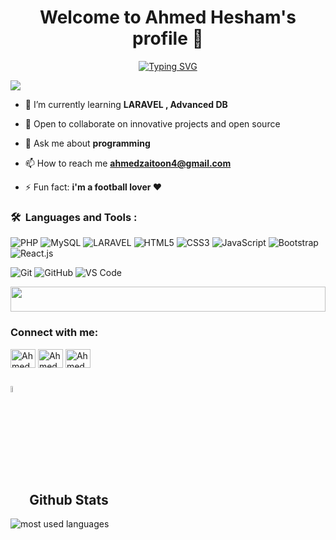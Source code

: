 <h1 align="center">Welcome to Ahmed Hesham's profile 👋 </h1>

<p align="center">
<a href="https://git.io/typing-svg"><img src="https://readme-typing-svg.demolab.com?font=Fira+Code&pause=1000&color=EEC7E1&center=true&vCenter=true&random=false&width=435&lines=A+Back+End+developer.;A+Software+Engineer+!;Always+learn+new+things+!" alt="Typing SVG" /></a>
</p>

<p align="left"> <img src="https://komarev.com/ghpvc/?username=2ahmedhesham9&label=Profile%20views&color=orange&style=flat%22%20alt=%22AhmedHesham" /> </p>


- 🌱 I’m currently learning **LARAVEL , Advanced DB**

- 👯 Open to collaborate on innovative projects and open source

- 💬 Ask me about **programming**

- 📫 How to reach me **ahmedzaitoon4@gmail.com**

- ⚡ Fun fact: **i'm a football lover ♥**

### 🛠 &nbsp;Languages and Tools :
![PHP](https://img.shields.io/badge/-PHP-05122A?style=flat&logo=PHP)
![MySQL](https://img.shields.io/badge/-MySQL-05122A?style=flat&logo=MySQL)
![LARAVEL](https://img.shields.io/badge/-HTML5-%23E44D27?style=flat-square&logo=html5&logoColor=ffffff](https://encrypted-tbn0.gstatic.com/images?q=tbn:ANd9GcQhDISWFIUp0hbEmOKDGfJK1AI4dTsoUWoeGQ&s))
![HTML5](https://img.shields.io/badge/-HTML5-%23E44D27?style=flat-square&logo=html5&logoColor=ffffff)
![CSS3](https://img.shields.io/badge/-CSS3-%231572B6?style=flat-square&logo=css3)
![JavaScript](https://img.shields.io/badge/-JavaScript-black?style=flat-square&logo=javascript)
![Bootstrap](https://img.shields.io/badge/-Bootstrap%20-05122A?style=flat&logo=Bootstrap)&nbsp;
![React.js](https://img.shields.io/badge/-React-05122A?style=flat&logo=react)

![Git](https://img.shields.io/badge/-Git-%23F05032?style=flat-square&logo=git&logoColor=%23ffffff)
![GitHub](https://img.shields.io/badge/-GitHub-181717?style=flat-square&logo=github)
![VS Code](http://img.shields.io/badge/-VS%20Code-007ACC?style=flat-square&logo=visual-studio-code&logoColor=ffffff)
 
 

<img src="https://github.com/Govindv7555/Govindv7555/blob/main/49e76e0596857673c5c80c85b84394c1.gif" width=100% height=40px>

<h3 align="left">Connect with me:</h3>
<p align="left">
<a href="www.linkedin.com/in/ahmedhesham29" target="blank"><img align="center" src="https://raw.githubusercontent.com/rahuldkjain/github-profile-readme-generator/master/src/images/icons/Social/linked-in-alt.svg" alt="AhmedHesham" height="30" width="40" /></a>
<a href="https://www.facebook.com/ahmed.zaitoon.35" target="blank"><img align="center" src="https://raw.githubusercontent.com/rahuldkjain/github-profile-readme-generator/master/src/images/icons/Social/facebook.svg" alt="AhmedHesham" height="30" width="40" /></a>
<a href="https://www.instagram.com/ahmedhesham1h/" target="blank"><img align="center" src="https://raw.githubusercontent.com/rahuldkjain/github-profile-readme-generator/master/src/images/icons/Social/instagram.svg" alt="AhmedHesham" height="30" width="40" /></a>
 

## <img src="https://media1.giphy.com/media/v1.Y2lkPTc5MGI3NjExYzFhYzJkMmQ2MWQ3ZGY3MDhjZTE3MDI2Mzk3NzE1OWQyZTRlMmYwMCZjdD1z/iY8CRBdQXODJSCERIr/giphy.gif" width=5% valign="bottom"> Github Stats


<img align="center" src="https://github-readme-stats.vercel.app/api/top-langs?username=khaledradwan96&show_icons=true&locale=en&layout=compact&theme=radical" alt="most used languages" />
